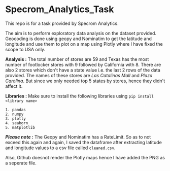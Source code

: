 # Specrom_Analytics_Task

This repo is for a task provided by Specrom Analytics.

The aim is to perform exploratory data analysis on the dataset provided. Geocoding is done using geopy and Nominatim to get the latitude and longitude and use them to plot on a map using Plotly where I have fixed the scope to USA only. 

**Analysis :**  The total number of stores are 59 and Texas has the most number of footlocker stores with 9 followed by California with 8. There are also 2 stores which don't have a state value i.e. the last 2 rows of the data provided. The names of these stores are *Las Catalinas Mall* and *Plaza Carolina*. But since we only needed top 5 states by stores, hence they didn't affect it. 

**Libraries :** Make sure to install the following libraries using ```pip install <library name>```

	1. pandas
	2. numpy
	3. plotly
	4. seaborn
	5. matplotlib

***Please note :*** The Geopy and Nominatim has a RateLimit. So as to not exceed this again and again, I saved the dataframe after extracting latitude and longitude values to a csv file called ```cleaned.csv```. 

Also, Github doesnot render the Plotly maps hence I have added the PNG as a seperate file. 